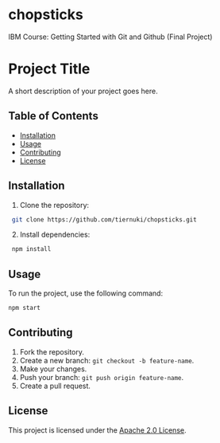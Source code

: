 # chopsticks
IBM Course: Getting Started with Git and Github (Final Project)

# Project Title
A short description of your project goes here.

## Table of Contents
- [Installation](#installation)
- [Usage](#usage)
- [Contributing](#contributing)
- [License](#license)

## Installation
1. Clone the repository:
```bash
 git clone https://github.com/tiernuki/chopsticks.git
```

2. Install dependencies:
```bash
 npm install
 ```

 ## Usage
To run the project, use the following command:
```bash
npm start
```
## Contributing
1. Fork the repository.
2. Create a new branch: `git checkout -b feature-name`.
3. Make your changes.
4. Push your branch: `git push origin feature-name`.
5. Create a pull request.

## License
This project is licensed under the [Apache 2.0 License](LICENSE).

